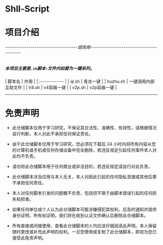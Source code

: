 # Shll-Script
# 项目介绍
###### -------------------------------------烟雨阁------------------------------------------
##### 本项目主要是`.sh`脚本-文件内如要为一键系列。
| 脚本名  | 作用  |
| :------------ |
|  ql.sh |  青龙一键  | 
|  huzhu.sh |  一键调用内部互助文件  |
| V4.sh  | v4容器一键  |
|  v2p.sh   |  v2p容器一键   |

------------

# 免责声明
- 此仓储脚本仅用于学习研究，不保证其合法性、准确性、有效性，请根据情况自行判断，本人对此不承担任何保证责任。

- 由于此仓储脚本仅用于学习研究，您必须在下载后 24 小时内将所有内容从您的计算机或手机或任何存储设备中完全删除，若违反规定引起任何事件本人对此均不负责。

- 请勿将此仓储脚本用于任何商业或非法目的，若违反规定请自行对此负责。

- 此仓储脚本涉及应用与本人无关，本人对因此引起的任何隐私泄漏或其他后果不承担任何责任。

- 本人对任何脚本引发的问题概不负责，包括但不限于由脚本错误引起的任何损失和损害。

- 如果任何单位或个人认为此仓储脚本可能涉嫌侵犯其权利，应及时通知并提供身份证明，所有权证明，我们将在收到认证文件确认后删除此仓储脚本。

- 所有直接或间接使用、查看此仓储脚本的人均应该仔细阅读此声明。本人保留随时更改或补充此声明的权利。一旦您使用或复制了此仓储脚本，即视为您已接受此免责声明。
